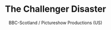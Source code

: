---
title: The Challenger Disaster
subtitle: BBC-Scotland / Pictureshow Productions (US)
image: https://res.cloudinary.com/djp5voqgy/image/upload/h_850,w_600/x0idcftlf19ipgqqr0lm.jpg
imageAlt: The Challenger Disaster Poster
role: Unit Production Manager
roleSubtitle: TV Movie - US Unit
type: television
featured: true
---